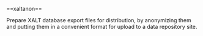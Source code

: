 ==xaltanon==

Prepare XALT database export files for distribution,
by anonymizing them and putting them in a convenient
format for upload to a data repository site.
